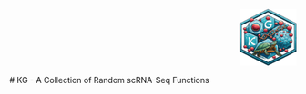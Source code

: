 <p align = "right">
  <img src="KG_logotype.png" width  = "100" height = "100">
</p>
# KG - A Collection of Random scRNA-Seq Functions
